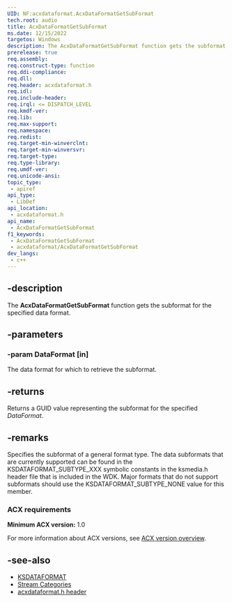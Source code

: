 ```yaml
---
UID: NF:acxdataformat.AcxDataFormatGetSubFormat
tech.root: audio
title: AcxDataFormatGetSubFormat
ms.date: 12/15/2022
targetos: Windows
description: The AcxDataFormatGetSubFormat function gets the subformat for the specified data format.
prerelease: true
req.assembly: 
req.construct-type: function
req.ddi-compliance: 
req.dll: 
req.header: acxdataformat.h
req.idl: 
req.include-header: 
req.irql: <= DISPATCH_LEVEL
req.kmdf-ver: 
req.lib: 
req.max-support: 
req.namespace: 
req.redist: 
req.target-min-winverclnt: 
req.target-min-winversvr: 
req.target-type: 
req.type-library: 
req.umdf-ver: 
req.unicode-ansi: 
topic_type:
 - apiref
api_type:
 - LibDef
api_location:
 - acxdataformat.h
api_name:
 - AcxDataFormatGetSubFormat
f1_keywords:
 - AcxDataFormatGetSubFormat
 - acxdataformat/AcxDataFormatGetSubFormat
dev_langs:
 - c++
---
```


## -description

The **AcxDataFormatGetSubFormat** function gets the subformat for the specified data format.

## -parameters

### -param DataFormat [in]

The data format for which to retrieve the subformat.

## -returns

Returns a GUID value representing the subformat for the specified *DataFormat*.

## -remarks

Specifies the subformat of a general format type. The data subformats that are currently supported can be found in the KSDATAFORMAT_SUBTYPE_XXX symbolic constants in the ksmedia.h header file that is included in the WDK. Major formats that do not support subformats should use the KSDATAFORMAT_SUBTYPE_NONE value for this member.

### ACX requirements

**Minimum ACX version:** 1.0

For more information about ACX versions, see [ACX version overview](/windows-hardware/drivers/audio/acx-version-overview).

## -see-also

- [KSDATAFORMAT](../ks/ns-ks-ksdataformat.md)
- [Stream Categories](/windows-hardware/drivers/stream/stream-categories)
- [acxdataformat.h header](index.md)
